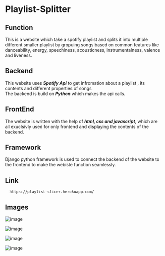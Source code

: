 # Playlist-Splitter

## Function
This is a website which take a spotify playlist and splits it into multiple different smaller playlist by gropuing songs based on common features like
danceability, energy, speechiness, acousticness, instrumentalness, valence and liveness.

## Backend
This website uses ***Spotify Api*** to get infromation about a playlist , its contents and different properties of songs   
The backend is build on ***Python*** which makes the api calls.

## FrontEnd
The website is written with the help of ***html, css and javascript***, which are all exuclsivly used for only frontend and displaying the contents of the backend. 

## Framework
Django python framework is used to connect the backend of the website to the frontend to make the webiste function seamlessly.

## Link
      https://playlist-slicer.herokuapp.com/
      
## Images
  ![image](https://user-images.githubusercontent.com/64284177/183650698-d479fbda-7376-4a57-aa59-6b7025ac50e4.png)
  
  ![image](https://user-images.githubusercontent.com/64284177/183650787-30280ac2-eaa0-452b-aeb3-319f8a9ad072.png)
  
  ![image](https://user-images.githubusercontent.com/64284177/181751999-dece7375-f67f-4455-a806-3287dfc2ae23.png)
  
  ![image](https://user-images.githubusercontent.com/64284177/181752051-824faa34-a4b4-4338-8ffd-4f52b246b2a9.png)



